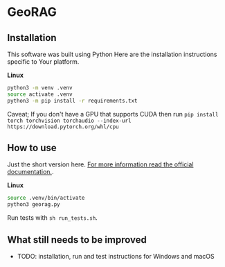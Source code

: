 # GeoRAG  


## Installation 

This software was built using Python Here are the installation instructions specific to Your platform.

<b>Linux</b> 

```bash
python3 -m venv .venv
source activate .venv
python3 -m pip install -r requirements.txt 
```

Caveat; If you don't have a GPU that supports CUDA then run 
`pip install torch torchvision torchaudio --index-url https://download.pytorch.org/whl/cpu`

## How to use 

Just the short version here. 
[For more information read the official documentation.](./docs/Solution.md).

<b> Linux </b>

```bash
source .venv/bin/activate
python3 georag.py
```

Run tests with `sh run_tests.sh`.

## What still needs to be improved

- TODO: installation, run and test instructions for Windows and macOS 
